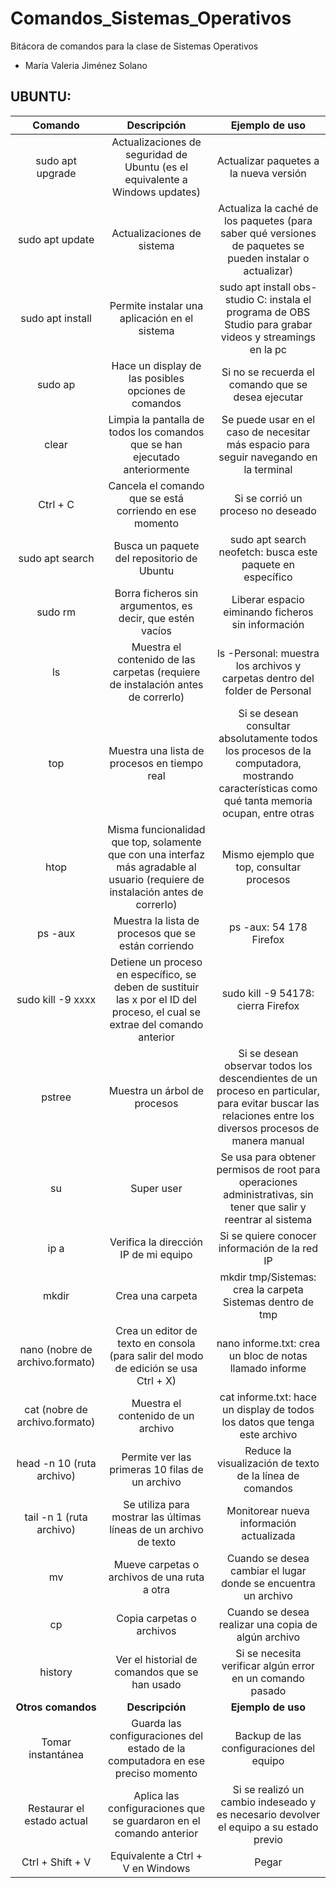 # Comandos_Sistemas_Operativos

Bitácora de comandos para la clase de Sistemas Operativos

 - María Valeria Jiménez Solano

## UBUNTU:

| **Comando**      | Descripción                                   | Ejemplo de uso |
|     :---:        |    :---:                                      |       :---:    |
| sudo apt upgrade | Actualizaciones de seguridad de Ubuntu (es el equivalente a Windows updates) | Actualizar paquetes a la nueva versión | 
| sudo apt update  | Actualizaciones de sistema | Actualiza la caché de los paquetes (para saber qué versiones de paquetes se pueden instalar o actualizar) | 
| sudo apt install | Permite instalar una aplicación en el sistema | sudo apt install obs-studio C: instala el programa de OBS Studio para grabar videos y streamings en la pc | 
| sudo ap          | Hace un display de las posibles opciones de comandos | Si no se recuerda el comando que se desea ejecutar | 
| clear            | Limpia la pantalla de todos los comandos que se han ejecutado anteriormente | Se puede usar en el caso de necesitar más espacio para seguir navegando en la terminal | 
| Ctrl + C         | Cancela el comando que se está corriendo en ese momento | Si se corrió un proceso no deseado | 
| sudo apt search  | Busca un paquete del repositorio de Ubuntu   | sudo apt search neofetch: busca este paquete en específico | 
| sudo rm          | Borra ficheros sin argumentos, es decir, que estén vacíos | Liberar espacio eiminando ficheros sin información | 
| ls               | Muestra el contenido de las carpetas (requiere de instalación antes de correrlo) | ls -Personal: muestra los archivos y carpetas dentro del folder de Personal | 
| top              | Muestra una lista de procesos en tiempo real  | Si se desean consultar absolutamente todos los procesos de la computadora, mostrando características como qué tanta memoria ocupan, entre otras |
| htop             | Misma funcionalidad que top, solamente que con una interfaz más agradable al usuario (requiere de instalación antes de correrlo)               | Mismo ejemplo que top, consultar procesos |
| ps -aux          | Muestra la lista de procesos que se están corriendo | ps -aux: 54 178 Firefox |
| sudo kill -9 xxxx | Detiene un proceso en específico, se deben de sustituir las x por el ID del proceso, el cual se extrae del comando anterior            | sudo kill -9 54178: cierra Firefox |
| pstree           | Muestra un árbol de procesos                  | Si se desean observar todos los descendientes de un proceso en particular, para evitar buscar las relaciones entre los diversos procesos de manera manual |
| su               | Super user                                   | Se usa para obtener permisos de root para operaciones administrativas, sin tener que salir y reentrar al sistema |   
| ip a             | Verifica la dirección IP de mi equipo        | Si se quiere conocer información de la red IP |  
| mkdir            | Crea una carpeta                             | mkdir tmp/Sistemas: crea la carpeta Sistemas dentro de tmp | 
| nano (nobre de archivo.formato)| Crea un editor de texto en consola (para salir del modo de edición se usa Ctrl + X) | nano informe.txt: crea un bloc de notas llamado informe |  
| cat (nobre de archivo.formato) | Muestra el contenido de un archivo | cat informe.txt: hace un display de todos los datos que tenga este archivo |  
| head -n 10 (ruta archivo)      | Permite ver las primeras 10 filas de un archivo | Reduce la visualización de texto de la línea de comandos |
| tail -n 1 (ruta archivo)       | Se utiliza para mostrar las últimas líneas de un archivo de texto | Monitorear nueva información actualizada |  
| mv               | Mueve carpetas o archivos de una ruta a otra | Cuando se desea cambiar el lugar donde se encuentra un archivo |  
| cp               | Copia carpetas o archivos | Cuando se desea realizar una copia de algún archivo |  
| history          | Ver el historial de comandos que se han usado | Si se necesita verificar algún error en un comando pasado |  
| **Otros comandos**      | **Descripción**                                  | **Ejemplo de uso** |
| Tomar instantánea | Guarda las configuraciones del estado de la computadora en ese preciso momento | Backup de las configuraciones del equipo             |  
| Restaurar el estado actual | Aplica las configuraciones que se guardaron en el comando anterior | Si se realizó un cambio indeseado y es necesario devolver el equipo a su estado previo |  
| Ctrl + Shift + V | Equivalente a Ctrl + V en Windows | Pegar | 






